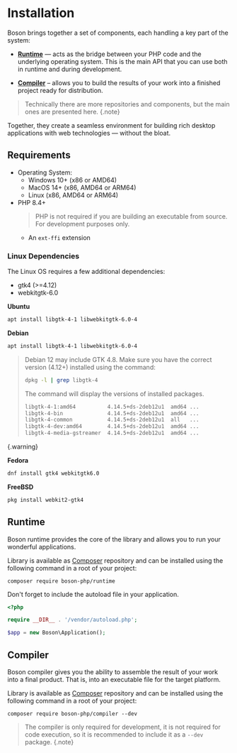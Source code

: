 # Installation

Boson brings together a set of components, each handling a key part of the system:

- [**Runtime**](https://github.com/boson-php/runtime) — acts as the bridge
  between your PHP code and the underlying operating system. This is the main
  API that you can use both in runtime and during development.

- [**Compiler**](https://github.com/boson-php/compiler) – allows you to build
  the results of your work into a finished project ready for distribution.

> Technically there are more repositories and components, but the main ones
> are presented here.
{.note}

Together, they create a seamless environment for building rich desktop
applications with web technologies — without the bloat.

## Requirements

- Operating System:
  - Windows 10+ (x86 or AMD64)
  - MacOS 14+ (x86, AMD64 or ARM64)
  - Linux (x86, AMD64 or ARM64)
- PHP 8.4+
  > PHP is not required if you are building an executable 
  > from source. For development purposes only.
  - An `ext-ffi` extension

### Linux Dependencies

The Linux OS requires a few additional dependencies:
- gtk4 (>=4.12)
- webkitgtk-6.0

**Ubuntu**

```bash
apt install libgtk-4-1 libwebkitgtk-6.0-4
```

**Debian**

```bash
apt install libgtk-4-1 libwebkitgtk-6.0-4
```

> Debian 12 may include GTK 4.8. Make sure you have the correct 
> version (4.12+) installed using the command:
> ```bash
> dpkg -l | grep libgtk-4
> ```
> 
> The command will display the versions of installed packages.
> ```bash
> libgtk-4-1:amd64          4.14.5+ds-2deb12u1  amd64 ...
> libgtk-4-bin              4.14.5+ds-2deb12u1  amd64 ...
> libgtk-4-common           4.14.5+ds-2deb12u1  all   ...
> libgtk-4-dev:amd64        4.14.5+ds-2deb12u1  amd64 ...
> libgtk-4-media-gstreamer  4.14.5+ds-2deb12u1  amd64 ...
> ```
{.warning}

**Fedora**

```bash
dnf install gtk4 webkitgtk6.0
```

**FreeBSD**

```bash
pkg install webkit2-gtk4
```


## Runtime

Boson runtime provides the core of the library and allows you to
run your wonderful applications.

Library is available as [Composer](https://getcomposer.org/doc/) repository and
can be installed using the following command in a root of your project:

```shell
composer require boson-php/runtime
```

Don't forget to include the autoload file in your application.

```php
<?php

require __DIR__ . '/vendor/autoload.php';

$app = new Boson\Application();
```



## Compiler

Boson compiler gives you the ability to assemble the result of your work into
a final product. That is, into an executable file for the target platform.

Library is available as [Composer](https://getcomposer.org/doc/) repository and
can be installed using the following command in a root of your project:

```shell
composer require boson-php/compiler --dev
```

> The compiler is only required for development, it is not required for code
> execution, so it is recommended to include it as a `--dev` package.
{.note}

